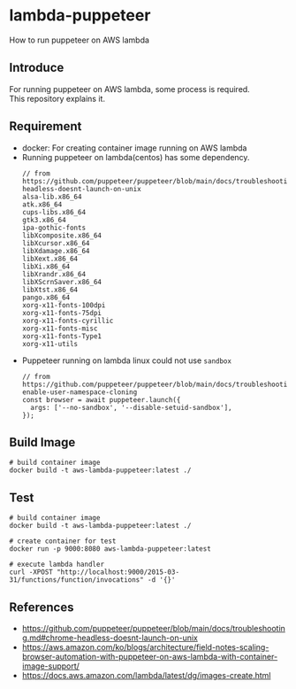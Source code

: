 # lambda-puppeteer
How to run puppeteer on AWS lambda

## Introduce
For running puppeteer on AWS lambda, some process is required.   
This repository explains it.

## Requirement
* docker: For creating container image running on AWS lambda
* Running puppeteer on lambda(centos) has some dependency.
  ```
  // from https://github.com/puppeteer/puppeteer/blob/main/docs/troubleshooting.md#chrome-headless-doesnt-launch-on-unix
  alsa-lib.x86_64
  atk.x86_64
  cups-libs.x86_64
  gtk3.x86_64
  ipa-gothic-fonts
  libXcomposite.x86_64
  libXcursor.x86_64
  libXdamage.x86_64
  libXext.x86_64
  libXi.x86_64
  libXrandr.x86_64
  libXScrnSaver.x86_64
  libXtst.x86_64
  pango.x86_64
  xorg-x11-fonts-100dpi
  xorg-x11-fonts-75dpi
  xorg-x11-fonts-cyrillic
  xorg-x11-fonts-misc
  xorg-x11-fonts-Type1
  xorg-x11-utils
  ```
* Puppeteer running on lambda linux could not use `sandbox`
    ```
    // from https://github.com/puppeteer/puppeteer/blob/main/docs/troubleshooting.md#recommended-enable-user-namespace-cloning
    const browser = await puppeteer.launch({
      args: ['--no-sandbox', '--disable-setuid-sandbox'],
    });
    ```

## Build Image
```
# build container image
docker build -t aws-lambda-puppeteer:latest ./
```

## Test
```
# build container image
docker build -t aws-lambda-puppeteer:latest ./

# create container for test
docker run -p 9000:8080 aws-lambda-puppeteer:latest

# execute lambda handler
curl -XPOST "http://localhost:9000/2015-03-31/functions/function/invocations" -d '{}'
```

## References
- https://github.com/puppeteer/puppeteer/blob/main/docs/troubleshooting.md#chrome-headless-doesnt-launch-on-unix
- https://aws.amazon.com/ko/blogs/architecture/field-notes-scaling-browser-automation-with-puppeteer-on-aws-lambda-with-container-image-support/
- https://docs.aws.amazon.com/lambda/latest/dg/images-create.html
